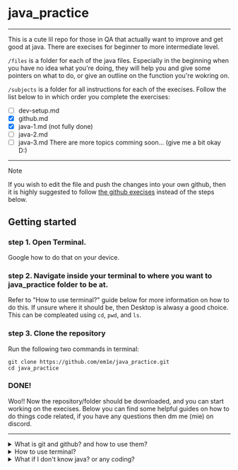 # java_practice
***

This is a cute lil repo for those in QA that actually want to improve and get good at java. There are execises for beginner to more intermediate level. 

`/files` is a folder for each of the java files. Especially in the beginning when you have no idea what you're doing, they will help you and give some pointers on what to do, or give an outline on the function you're wokring on.

`/subjects` is a folder for all instructions for each of the execises. Follow the list below to in which order you complete the exercises:
- [ ] dev-setup.md
- [X] github.md
- [X] java-1.md (not fully done)
- [ ] java-2.md
- [ ] java-3.md
There are more topics comming soon... (give me a bit okay D:)

***

> [!NOTE]
> If you wish to edit the file and push the changes into your own github, then it is highly suggested to follow [the github execises](https://github.com/em1e/java_practice/blob/main/subjects/github.md) instead of the steps below.

## Getting started

### step 1. Open Terminal. 
Google how to do that on your device.

### step 2. Navigate inside your terminal to where you want to java_practice folder to be at.
Refer to "How to use terminal?" guide below for more information on how to do this. If unsure where it should be, then Desktop is alwasy a good choice. This can be compleated using `cd`, `pwd`, and `ls`.

### step 3. Clone the repository
Run the following two commands in terminal:
```
git clone https://github.com/em1e/java_practice.git
cd java_practice
```

### DONE!
Woo!! Now the repository/folder should be downloaded, and you can start working on the execises. Below you can find some helpful guides on how to do things code related, if you have any questions then dm me (mie) on discord.

***

<details>
<summary>What is git and github? and how to use them?</summary>

## What are they?
**GitHub** is a developer platform that allows developers to create, store, manage and share their code. While **Git** is a distributed version control system that tracks versions of files.

[Watch this and ask questions if something is unclear](https://www.youtube.com/watch?v=DVRQoVRzMIY). 

</details><details>

<summary>How to use terminal?</summary>

## What is terminal?
A terminal is simply a text-based interface to the computer. In a terminal, you can type commands, manipulate files, execute programs, and open documents. **Below you can find a table for the most common commands and what they do:**

| Command | Description | Example |
| ------------- | ------------- | ------------- |
| pwd	| Print the path of the current directory |    |
| mkdir FOLDERPATH	| Create a new directory | `mkdir new_folder` |
| cd FOLDERPATH	| Change or go into a directory | `cd new_folder` |
| cd ..	| Change or go into the parent directory | `mkdir ../another_folder` |
| clear	| Clear the terminal window |    |
| ls	| List the contents of a folder |    |
| ls -al	| List all the contents of a folder with info |    |
| cat TARGET	| Show the content of TARGET | `cat ../new_folder/instructions.txt` |
| cp SOURCE TARGET	| Copy SOURCE to TARGET | `cp new_folder/instructions.txt another_folder/.` |
| rm TARGET	| remove TARGET | `rm new_folder/instructions.txt` |

If you wish to practice terminal commands, then start with exercises in [`subjects/dev-setup.md`](https://github.com/em1e/java_practice/blob/main/subjects/dev-setup.md) and [`subjects/github.md`](https://github.com/em1e/java_practice/blob/main/subjects/github.md). Remember that google is your best friend, if unsure then ask anotehr QA member.

</details><details>

<summary>What if I don't know java? or any coding?</summary>

## Unsure if you're good enough to start coding in java?

There really isn't any requirements to learning how to code. It's just a bit of problem solving and logical thinking.

Before you start the java exorcises it would be good to be familiar with the syntax first, or to refer back to any of the free resources online while working on them. There are ones like [w3schools](https://www.w3schools.com/java/), [execism](https://exercism.org/tracks/java), [codeacademy](https://www.codecademy.com/catalog/language/java), [javatpoint](https://www.javatpoint.com/java-tutorial), and so many more you could use.

</details>


